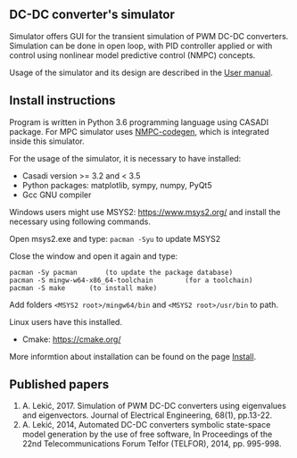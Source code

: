 ## DC-DC converter's simulator
Simulator offers GUI for the transient simulation of PWM DC-DC converters. Simulation can be done in open loop,
with PID controller applied or with control using nonlinear model predictive control (NMPC) concepts. 

Usage of the simulator and its design are described in the [User manual](https://github.com/kul-forbes/dc_dc_simulator/blob/master/Tutorial.pdf).

## Install instructions
Program is written in Python 3.6 programming language using CASADI package. For MPC simulator uses [NMPC-codegen](https://kul-forbes.github.io/nmpc-codegen/), which is integrated inside this simulator. 

For the usage of the simulator, it is necessary to 
have installed:
- Casadi version >= 3.2 and < 3.5
- Python packages: matplotlib, sympy, numpy, PyQt5
- Gcc GNU compiler 

Windows users might use MSYS2: https://www.msys2.org/ and install the necessary using following commands.

Open msys2.exe and type: `pacman -Syu` to update MSYS2

Close the window and open it again and type: 
```
pacman -Sy pacman		(to update the package database)
pacman -S mingw-w64-x86_64-toolchain		(for a toolchain)
pacman -S make		(to install make)
```
						 
Add folders `<MSYS2 root>/mingw64/bin` and `<MSYS2 root>/usr/bin` to path.

Linux users have this installed.		 			

- Cmake: https://cmake.org/

More informtion about installation can be found on the page [Install](https://kul-forbes.github.io/nmpc-codegen/install/Python_install.html).

## Published papers 
1) A. Lekić, 2017. Simulation of PWM DC-DC converters using eigenvalues and eigenvectors. Journal of Electrical Engineering, 68(1), pp.13-22.
2) A. Lekić, 2014, Automated DC-DC converters symbolic state-space model generation by the use of free software, In Proceedings of the 22nd Telecommunications Forum Telfor (TELFOR), 2014, pp. 995-998.




